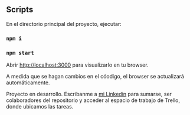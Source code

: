 ## Scripts

En el directorio principal del proyecto, ejecutar:
### `npm i`

### `npm start`

Abrir [http://localhost:3000](http://localhost:3000) para visualizarlo en tu browser.

A medida que se hagan cambios en el cóodigo, el browser se actualizará automáticamente.

Proyecto en desarrollo. Escríbanme a <a href='https://www.linkedin.com/in/santiago-alamos-servian/'>mi Linkedin</a> para sumarse, ser colaboradores del repositorio y acceder al espacio de trabajo de Trello, donde ubicamos las tareas. 


